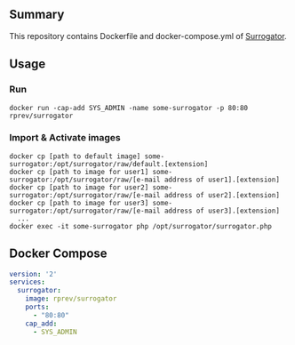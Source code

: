 ## Summary

This repository contains Dockerfile and docker-compose.yml of [Surrogator](https://github.com/cweiske/surrogator).

## Usage
### Run
```
docker run -cap-add SYS_ADMIN -name some-surrogator -p 80:80 rprev/surrogator
```

### Import & Activate images
```
docker cp [path to default image] some-surrogator:/opt/surrogator/raw/default.[extension]
docker cp [path to image for user1] some-surrogator:/opt/surrogator/raw/[e-mail address of user1].[extension]
docker cp [path to image for user2] some-surrogator:/opt/surrogator/raw/[e-mail address of user2].[extension]
docker cp [path to image for user3] some-surrogator:/opt/surrogator/raw/[e-mail address of user3].[extension]
  ...
docker exec -it some-surrogator php /opt/surrogator/surrogator.php
```

## Docker Compose
```bash:docker-compose.yml
version: '2'
services:
  surrogator:
    image: rprev/surrogator
    ports:
      - "80:80"
    cap_add:
      - SYS_ADMIN
```
